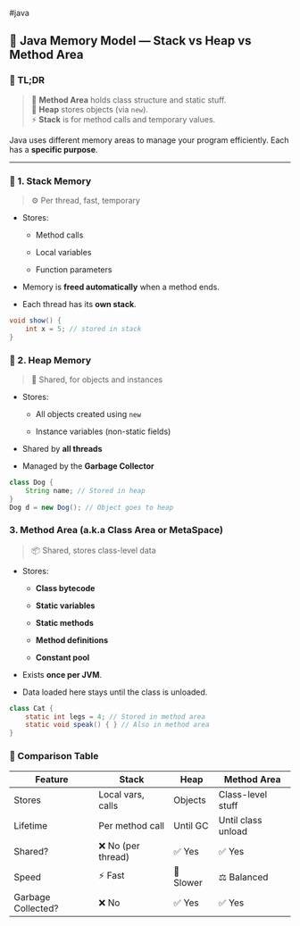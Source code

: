 #java 

## 🧠 Java Memory Model — Stack vs Heap vs Method Area

### 📌 TL;DR

> 🧠 **Method Area** holds class structure and static stuff.  
> 💾 **Heap** stores objects (via `new`).  
> ⚡ **Stack** is for method calls and temporary values.


Java uses different memory areas to manage your program efficiently. Each has a **specific purpose**.

---

### 🔸 1. **Stack Memory**

> ⚙️ Per thread, fast, temporary

- Stores:
    
    - Method calls
        
    - Local variables
        
    - Function parameters
        
- Memory is **freed automatically** when a method ends.
    
- Each thread has its **own stack**.

```java
void show() {
    int x = 5; // stored in stack
}
```

### 🔸 2. **Heap Memory**

> 🧱 Shared, for objects and instances

- Stores:
    
    - All objects created using `new`
        
    - Instance variables (non-static fields)
        
- Shared by **all threads**
    
- Managed by the **Garbage Collector**

```java
class Dog {
    String name; // Stored in heap
}
Dog d = new Dog(); // Object goes to heap

```

### 3. **Method Area (a.k.a Class Area or MetaSpace)**

> 📦 Shared, stores class-level data

- Stores:
    
    - **Class bytecode**
        
    - **Static variables**
        
    - **Static methods**
        
    - **Method definitions**
        
    - **Constant pool**
        
- Exists **once per JVM**.
    
- Data loaded here stays until the class is unloaded.

```java
class Cat {
    static int legs = 4; // Stored in method area
    static void speak() { } // Also in method area
}
```

### 🧾 Comparison Table

|Feature|Stack|Heap|Method Area|
|---|---|---|---|
|Stores|Local vars, calls|Objects|Class-level stuff|
|Lifetime|Per method call|Until GC|Until class unload|
|Shared?|❌ No (per thread)|✅ Yes|✅ Yes|
|Speed|⚡ Fast|🐢 Slower|⚖️ Balanced|
|Garbage Collected?|❌ No|✅ Yes|✅ Yes|